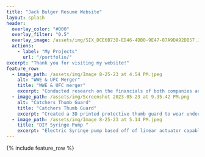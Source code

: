 ```yaml
---
title: "Jack Bulger Resumè Website"
layout: splash
header:
  overlay_color: "#000"
  overlay_filter: "0.5"
  overlay_image: /assets/img/SIX_DCE6B73D-ED46-4DB0-9E47-87A9DA92DB57.JPG
  actions:
    - label: "My Projects"
      url: "/portfolio/"
excerpt: "Thank you for visiting my website!"
feature_row:
  - image_path: /assets/img/Image 8-25-23 at 4.54 PM.jpeg
    alt: "WWE & UFC Merger"
    title: "WWE & UFC merger"
    excerpt: "Conducted research on the financials of both companies and used relative valuation to predict the outlook of the combined entity. Created a model to project the synergies and TV rights possibilities in the upcoming future. "
  - image_path: /assets/img/Screenshot 2023-05-23 at 9.35.42 PM.png
    alt: "Catchers Thumb Guard"
    title: "Catchers Thumb Guard"
    excerpt: "Created a 3D printed protective thumb guard to wear under a catchers mitt. It is custom-fitted to each player's hand size and is absorbent to prevent potential thumb injuries. "
  - image_path: /assets/img/Image 8-25-23 at 5.14 PM.jpeg
    title: "DIY Syringe Pump "
    excerpt: "Electric Syringe pump based off of linear actuator capable of dispensing small and accurate amounts of fluid. "
---
```

{% include feature_row %}


